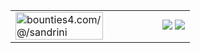 |  |  |
|-------------|-------------|
| <a href="https://app.bounties4.com/@/sandrini" target="_blank"><img title="bounties4.com/@/sandrini" alt="bounties4.com/@/sandrini" src="https://storage.googleapis.com/profile_avatar/production/65248a67b44ac841dd97d23a/1696894280318_badge.png" width="80%"/></a> | <img src="https://github-readme-stats.vercel.app/api?username=pedrosandrini&show_icons=true&theme=tokyonight&include_all_commi ts=true&count_private=true"/> <img src="https://github-readme-stats.vercel.app/api/top-langs/?username=pedrosandrini&layout=compact&langs_count=7&theme=tokyonight"/> |


